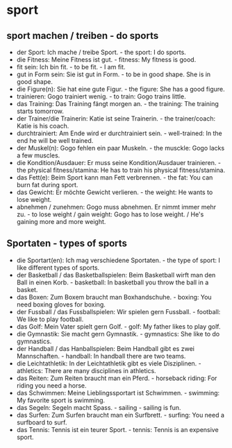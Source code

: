 # sport

## sport machen / treiben - do sports

-  der Sport: Ich mache / treibe Sport. - the sport: I do sports.
-  die Fitness: Meine Fitness ist gut. - fitness: My fitness is good.
-  fit sein: Ich bin fit. - to be fit. - I am fit.
-  gut in Form sein: Sie ist gut in Form. - to be in good shape. She is in good shape.
-  die Figure(n): Sie hat eine gute Figur. - the figure: She has a good figure.
-  trainieren: Gogo trainiert wenig. - to train: Gogo trains little.
-  das Training: Das Training fängt morgen an. - the training: The training starts tomorrow.
-  der Trainer/die Trainerin: Katie ist seine Trainerin. - the trainer/coach: Katie is his coach.
-  durchtrainiert: Am Ende wird er durchtrainiert sein. - well-trained: In the end he will be well trained.
-  der Muskel(n): Gogo fehlen ein paar Muskeln. - the musckle: Gogo lacks a few muscles.
-  die Kondition/Ausdauer: Er muss seine Kondition/Ausdauer trainieren. - the physical fitness/stamina: He has to train his physical fitness/stamina.
-  das Fett(e): Beim Sport kann man Fett verbrennen. - the fat: You can burn fat during sport.
-  das Gewicht: Er möchte Gewicht verlieren. - the weight: He wants to lose weight.
-  abnehmen / zunehmen: Gogo muss abnehmen. Er nimmt immer mehr zu. - to lose weight / gain weight: Gogo has to lose weight. / He's gaining more and more weight.

## Sportaten - types of sports

-  die Sportart(en): Ich mag verschiedene Sportaten. - the type of sport: I like different types of sports.
-  der Basketball / das Basketballspielen: Beim Basketball wirft man den Ball in einen Korb. - basketball: In basketball you throw the ball in a basket.
-  das Boxen: Zum Boxem braucht man Boxhandschuhe. - boxing: You need boxing gloves for boxing.
-  der Fussball / das Fussballspielen: Wir spielen gern Fussball. - football: We like to play football.
-  das Golf: Mein Vater spielt gern Golf. - golf: My father likes to play golf.
-  die Gymnastik: Sie macht gern Gymnastik. - gymnastics: She like to do gymnastics.
-  der Handball / das Hanballspielen: Beim Handball gibt es zwei Mannschaften. - handball: In handball there are two teams.
-  die Leichtathletik: In der Leichtathletik gibt es viele Disziplinen. - athletics: There are many disciplines in athletics.
-  das Reiten: Zum Reiten braucht man ein Pferd. - horseback riding: For riding you need a horse.
-  das Schwimmen: Meine Lieblingssportart ist Schwimmen. - swimming: My favorite sport is swimming.
-  das Segeln: Segeln macht Spass. - sailing - sailing is fun.
-  das Surfen: Zum Surfen braucht man ein Surfbrett. - surfing: You need a surfboard to surf.
-  das Tennis: Tennis ist ein teurer Sport. - tennis: Tennis is an expensive sport.
